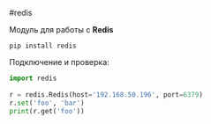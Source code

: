 #redis 

Модуль для работы с **Redis**
```power shell
pip install redis
```
Подключение и проверка:
```python
import redis  
  
r = redis.Redis(host='192.168.50.196', port=6379)  
r.set('foo', 'bar')  
print(r.get('foo'))
```